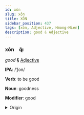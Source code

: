 ```yaml
---
id: xôn
slug: xôn
title: XÔN
sidebar_position: 437
tags: [xôn, Adjective, Hmong-Mien]
description: good § Adjective
---
```


### xôn&emsp;<span kind="abugida">ɋ̃ı</span>

*good* **§** [Adjective](../../tags/Adjective)

**IPA**: /ˈʃon/

**Verb**: to be good

**Noun**: goodness

**Modifier**: good

<details>
    <summary>Origin</summary>
    Hmong, White zoo /ʐɔŋ˧/<br/>
    <em>Hmong-Mien Language Family</em>
</details>
